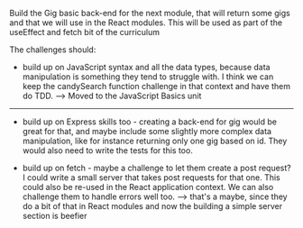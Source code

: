 Build the Gig basic back-end for the next module, that will return some gigs and that we will use in the React modules. This will be used as part of the useEffect and fetch bit of the curriculum 

The challenges should:
- build up on JavaScript syntax and all the data types, because data manipulation is something they tend to struggle with. I think we can keep the candySearch function challenge in that context and have them do TDD. --> Moved to the JavaScript Basics unit

---------------------------------------------

- build up on Express skills too - creating a back-end for gig would be great for that, and maybe include some slightly more complex data manipulation, like for instance returning only one gig based on id. They would also need to write the tests for this too. 

- build up on fetch - maybe a challenge to let them create a post request? I could write a small server that takes post requests for that one. This could also be re-used in the React application context. We can also challenge them to handle errors well too. --> that's a maybe, since they do a bit of that in React modules and now the building a simple server section is beefier

